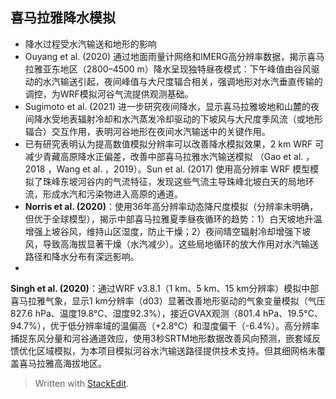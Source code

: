 ## 喜马拉雅降水模拟
- 降水过程受水汽输送和地形的影响
- Ouyang et al. (2020) 通过地面雨量计网络和IMERG高分辨率数据，揭示喜马拉雅亚东地区（2800–4500 m）降水呈现独特昼夜模式：下午峰值由谷风驱动的水汽输送引起，夜间峰值与大尺度辐合相关，强调地形对水汽垂直传输的调控，为WRF模拟河谷气流提供观测基础。
- Sugimoto et al. (2021) 进一步研究夜间降水，显示喜马拉雅坡地和山麓的夜间降水受地表辐射冷却和水汽蒸发冷却驱动的下坡风与大尺度季风流（或地形辐合）交互作用，表明河谷地形在夜间水汽输送中的关键作用。
- 已有研究表明认为提高数值模拟分辨率可以改善降水模拟效果，2 km WRF 可减少青藏高原降水正偏差，改善中部喜马拉雅水汽输送模拟 （Gao et al. ，2018 ，Wang et al. ，2019）。Sun et al. (2017) 使用高分辨率 WRF 模型模拟了珠峰东坡河谷内的气流特征，发现这些气流主导珠峰北坡白天的局地环流，形成水汽和污染物进入高原的通道。
- **Norris et al. (2020)**：使用36年高分辨率动态降尺度模拟（分辨率未明确，但优于全球模型），揭示中部喜马拉雅夏季昼夜循环的趋势：1）白天坡地升温增强上坡谷风，维持山区湿度，防止干燥；2）夜间晴空辐射冷却增强下坡风，导致高海拔显著干燥（水汽减少）。这些局地循环的放大作用对水汽输送路径和降水分布有深远影响。
- 
**Singh et al. (2020)**：通过WRF v3.8.1（1 km、5 km、15 km分辨率）模拟中部喜马拉雅气象，显示1 km分辨率（d03）显著改善地形驱动的气象变量模拟（气压827.6 hPa、温度19.8°C、湿度92.3%），接近GVAX观测（801.4 hPa、19.5°C、94.7%），优于低分辨率域的温偏高（+2.8°C）和湿度偏干（-6.4%）。高分辨率捕捉东风分量和河谷通道效应，使用3秒SRTM地形数据改善风向预测，嵌套域反馈优化区域模拟，为本项目模拟河谷水汽输送路径提供技术支持。但其细网格未覆盖喜马拉雅高海拔地区。



> Written with [StackEdit](https://stackedit.io/).
<!--stackedit_data:
eyJoaXN0b3J5IjpbLTE4NDkxNzUyNiwxNTc4NDIzNjMzLDk5Mj
cxNDA5N119
-->